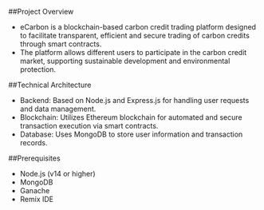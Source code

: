##Project Overview
- eCarbon is a blockchain-based carbon credit trading platform designed to facilitate transparent, efficient and secure trading of carbon credits through smart contracts. 
- The platform allows different users to participate in the carbon credit market, supporting sustainable development and environmental protection.

##Technical Architecture
- Backend: Based on Node.js and Express.js for handling user requests and data management.
- Blockchain: Utilizes Ethereum blockchain for automated and secure transaction execution via smart contracts.
- Database: Uses MongoDB to store user information and transaction records.

##Prerequisites
- Node.js (v14 or higher)
- MongoDB
- Ganache
- Remix IDE
